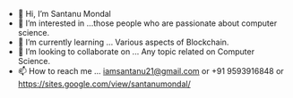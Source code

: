 - 👋 Hi, I’m Santanu Mondal
- 👀 I’m interested in ...those people who are passionate about computer science.
- 🌱 I’m currently learning ... Various aspects of Blockchain.
- 💞️ I’m looking to collaborate on ... Any topic related on Computer Science.
- 📫 How to reach me ... iamsantanu21@gmail.com or +91 9593916848 or https://sites.google.com/view/santanumondal/

<!---
iamsantanu21/iamsantanu21 is a ✨ special ✨ repository because its `README.md` (this file) appears on your GitHub profile.
You can click the Preview link to take a look at your changes.
--->
